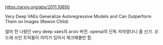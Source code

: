 https://arxiv.org/abs/2011.10650

Very Deep VAEs Generalize Autoregressive Models and Can Outperform Them
  on Images (Rewon Child)

얼마 전 나왔던 very deep vaes의 arxiv 버전. openai의 단독 저자였다니 좀 신기. 코드에 쓰인 트릭들이 의미가 있어서 체크해볼만 함.